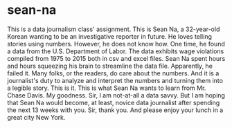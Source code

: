 # sean-na
This is a data journalism class' assignment. 
This is Sean Na, a 32-year-old Korean wanting to be an investigative reporter in future. He loves telling stories using numbers. However, he does not know how. One time, he found a data from the U.S. Department of Labor. The data exhibits wage violations compiled from 1975 to 2015 both in csv and excel files. Sean Na spent hours and hours squeezing his brain to streamline the data file. Apparently, he failed it. Many folks, or the readers, do care about the numbers. And it is a journalist's duty to analyze and interpret the numbers and turning them into a legible story. This is it. This is what Sean Na wants to learn from Mr. Chase Davis. My goodness. Sir, I am not-at-all a data savvy. But I am hoping that Sean Na would become, at least, novice data journalist after spending the next 13 weeks with you. Sir, thank you. And please enjoy your lunch in a great city New York. 
